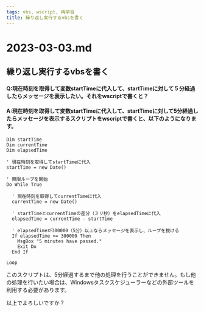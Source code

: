 ```yaml
---
tags: vbs, wscript, 再学習
title: 繰り返し実行するvbsを書く
---
```

# 2023-03-03.md

## 繰り返し実行するvbsを書く

#### Q:現在時刻を取得して変数startTimeに代入して、startTimeに対して５分経過したらメッセージを表示したい。それをwscriptで書くと？

#### A:現在時刻を取得して変数startTimeに代入して、startTimeに対して5分経過したらメッセージを表示するスクリプトをwscriptで書くと、以下のようになります。

```vbs=
Dim startTime
Dim currentTime
Dim elapsedTime

' 現在時刻を取得してstartTimeに代入
startTime = new Date()

' 無限ループを開始
Do While True

  ' 現在時刻を取得してcurrentTimeに代入
  currentTime = new Date()

  ' startTimeとcurrentTimeの差分（ミリ秒）をelapsedTimeに代入
  elapsedTime = currentTime - startTime

  ' elapsedTimeが300000（5分）以上ならメッセージを表示し、ループを抜ける
  If elapsedTime >= 300000 Then
    MsgBox "5 minutes have passed."
    Exit Do
  End If

Loop
```

このスクリプトは、5分経過するまで他の処理を行うことができません。もし他の処理を行いたい場合は、Windowsタスクスケジューラーなどの外部ツールを利用する必要があります。

以上でよろしいですか？

